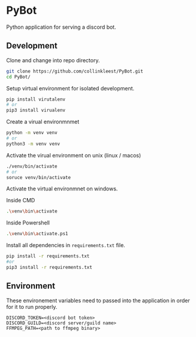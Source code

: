 <!-- @format -->

# PyBot

Python application for serving a discord bot.

## Development

Clone and change into repo directory.

```bash
git clone https://github.com/collinkleest/PyBot.git
cd PyBot/
```

Setup virtual environment for isolated development.

```bash
pip install virutalenv
# or
pip3 install virualenv
```

Create a virual environmnmet

```bash
python -m venv venv
# or
python3 -m venv venv
```

Activate the virual environment on unix (linux / macos)

```bash
./venv/bin/activate
# or
soruce venv/bin/activate
```

Activate the virtual environmnet on windows.

Inside CMD

```bash
.\venv\bin\activate
```

Inside Powershell

```bash
.\venv\bin\activate.ps1
```

Install all dependencies in `requirements.txt` file.

```bash
pip install -r requirements.txt
#or
pip3 install -r requirements.txt
```

## Environment

These environement variables need to passed into the application in order for it to run properly.

```
DISCORD_TOKEN=<discord bot token>
DISCORD_GUILD=<discord server/guild name>
FFMPEG_PATH=<path to ffmpeg binary>
```
